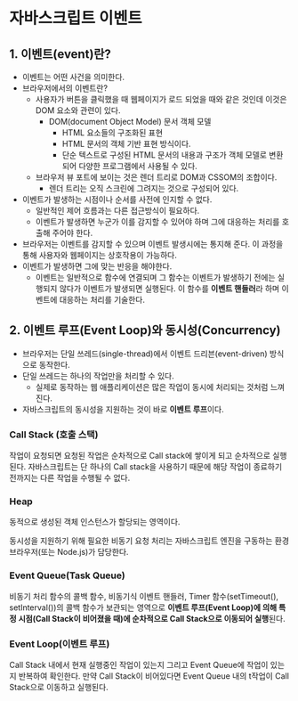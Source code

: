 # 자바스크립트 이벤트

## 1. 이벤트(event)란?

- 이벤트는 어떤 사건을 의미한다.
- 브라우저에서의 이벤트란?
  - 사용자가 버튼을 클릭했을 때 웹페이지가 로드 되었을 때와 같은 것인데 이것은 DOM 요소와 관련이 있다.
    - DOM(document Object Model) 문서 객체 모델
      - HTML 요소들의 구조화된 표현
      - HTML 문서의 객체 기반 표현 방식이다.
      - 단순 텍스트로 구성된 HTML 문서의 내용과 구조가 객체 모델로 변환되어 다양한 프로그램에서 사용될 수 있다.
  - 브라우저 뷰 포트에 보이는 것은 렌더 트리로 DOM과 CSSOM의 조합이다.
    - 렌더 트리는 오직 스크린에 그려지는 것으로 구성되어 있다.
- 이벤트가 발생하는 시점이나 순서를 사전에 인지할 수 없다.
  - 일반적인 제어 흐름과는 다른 접근방식이 필요하다.
  - 이벤트가 발생하면 누군가 이를 감지할 수 있어야 하며 그에 대응하는 처리를 호출해 주어야 한다.
- 브라우저는 이벤트를 감지할 수 있으며 이벤트 발생시에는 통지해 준다. 이 과정을 통해 사용자와 웹페이지는 상호작용이 가능하다.
- 이벤트가 발생하면 그에 맞는 반응을 해야한다.
  - 이벤트는 일반적으로 함수에 연결되며 그 함수는 이벤트가 발생하기 전에는 실행되지 않다가 이벤트가 발생되면 실행된다. 이 함수를 **이벤트 핸들러**라 하며 이벤트에 대응하는 처리를 기술한다.

## 2. 이벤트 루프(Event Loop)와 동시성(Concurrency)

- 브라우저는 단일 쓰레드(single-thread)에서 이벤트 드리븐(event-driven) 방식으로 동작한다.
- 단일 쓰레드는 하나의 작업만을 처리할 수 있다.
  - 실제로 동작하는 웹 애플리케이션은 많은 작업이 동시에 처리되는 것처럼 느껴진다.
- 자바스크립트의 동시성을 지원하는 것이 바로 **이벤트 루프**이다.

### Call Stack (호출 스택)

작업이 요청되면 요청된 작업은 순차적으로 Call stack에 쌓이게 되고 순차적으로 실행된다. 자바스크립트는 단 하나의 Call stack을 사용하기 때문에 해당 작업이 종료하기 전까지는 다른 작업을 수행될 수 없다.

### Heap

동적으로 생성된 객체 인스턴스가 할당되는 영역이다.

동시성을 지원하기 위해 필요한 비동기 요청 처리는 자바스크립트 엔진을 구동하는 환경 브라우저(또는 Node.js)가 담당한다.

### Event Queue(Task Queue)

비동기 처리 함수의 콜백 함수, 비동기식 이벤트 핸들러, Timer 함수(setTimeout(), setInterval())의 콜백 함수가 보관되는 영역으로 **이벤트 루프(Event Loop)에 의해 특정 시점(Call Stack이 비어졌을 때)에 순차적으로 Call Stack으로 이동되어 실행**된다.

### Event Loop(이벤트 루프)

Call Stack 내에서 현재 실행중인 작업이 있는지 그리고 Event Queue에 작업이 있는지 반복하여 확인한다. 만약 Call Stack이 비어있다면 Event Queue 내의 t작업이 Call Stack으로 이동하고 실행된다.
